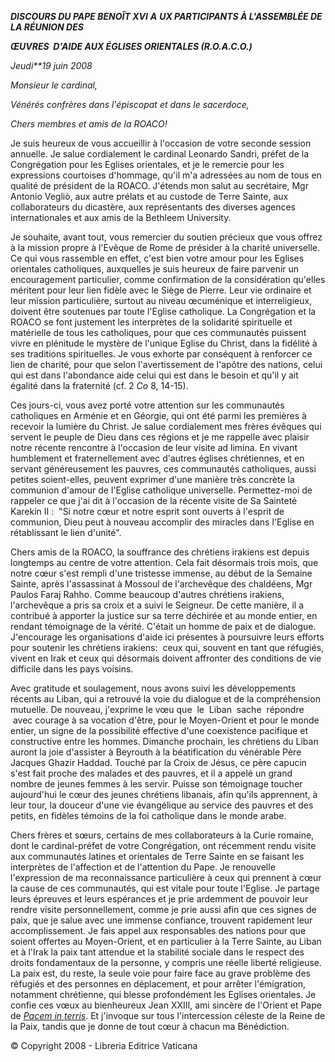 ***DISCOURS DU PAPE BENOÎT XVI*** ***A** **UX PARTICIPANTS À L'ASSEMBLÉE DE LA RÉUNION DES***

***ŒUVRES  D'AIDE AUX ÉGLISES ORIENTALES (R.O.A.C.O.)***

*Jeudi**19 juin 2008*

*Monsieur le cardinal,*

*Vénérés confrères dans l'épiscopat et dans le sacerdoce,*

*Chers membres et amis de la ROACO!*

Je suis heureux de vous accueillir à l'occasion de votre seconde session annuelle. Je salue cordialement le cardinal Leonardo Sandri, préfet de la Congrégation pour les Eglises orientales, et je le remercie pour les expressions courtoises d'hommage, qu'il m'a adressées au nom de tous en qualité de président de la ROACO. J'étends mon salut au secrétaire, Mgr Antonio Vegliò, aux autre prélats et au custode de Terre Sainte, aux collaborateurs du dicastère, aux représentants des diverses agences internationales et aux amis de la Bethleem University.

Je souhaite, avant tout, vous remercier du soutien précieux que vous offrez à la mission propre à l'Evêque de Rome de présider à la charité universelle. Ce qui vous rassemble en effet, c'est bien votre amour pour les Eglises orientales catholiques, auxquelles je suis heureux de faire parvenir un encouragement particulier, comme confirmation de la considération qu'elles méritent pour leur lien fidèle avec le Siège de Pierre. Leur vie ordinaire et leur mission particulière, surtout au niveau œcuménique et interreligieux, doivent être soutenues par toute l'Eglise catholique. La Congrégation et la ROACO se font justement les interprètes de la solidarité spirituelle et matérielle de tous les catholiques, pour que ces communautés puissent vivre en plénitude le mystère de l'unique Eglise du Christ, dans la fidélité à ses traditions spirituelles. Je vous exhorte par conséquent à renforcer ce lien de charité, pour que selon l'avertissement de l'apôtre des nations, celui qui est dans l'abondance aide celui qui est dans le besoin et qu'il y ait égalité dans la fraternité (cf. 2 *Co* 8, 14-15).

Ces jours-ci, vous avez porté votre attention sur les communautés catholiques en Arménie et en Géorgie, qui ont été parmi les premières à recevoir la lumière du Christ. Je salue cordialement mes frères évêques qui servent le peuple de Dieu dans ces régions et je me rappelle avec plaisir notre récente rencontre à l'occasion de leur visite ad limina. En vivant humblement et fraternellement avec d'autres églises chrétiennes, et en servant généreusement les pauvres, ces communautés catholiques, aussi petites soient-elles, peuvent exprimer d'une manière très concrète la communion d'amour de l'Eglise catholique universelle. Permettez-moi de rappeler ce que j'ai dit à l'occasion de la récente visite de Sa Sainteté Karekin II :  "Si notre cœur et notre esprit sont ouverts à l'esprit de communion, Dieu peut à nouveau accomplir des miracles dans l'Eglise en rétablissant le lien d'unité".

Chers amis de la ROACO, la souffrance des chrétiens irakiens est depuis longtemps au centre de votre attention. Cela fait désormais trois mois, que notre cœur s'est rempli d'une tristesse immense, au début de la Semaine Sainte, après l'assassinat à Mossoul de l'archevêque des chaldéens, Mgr Paulos Faraj Rahho. Comme beaucoup d'autres chrétiens irakiens, l'archevêque a pris sa croix et a suivi le Seigneur. De cette manière, il a contribué à apporter la justice sur sa terre déchirée et au monde entier, en rendant témoignage de la vérité. C'était un homme de paix et de dialogue. J'encourage les organisations d'aide ici présentes à poursuivre leurs efforts pour soutenir les chrétiens irakiens:  ceux qui, souvent en tant que réfugiés, vivent en Irak et ceux qui désormais doivent affronter des conditions de vie difficile dans les pays voisins.

Avec gratitude et soulagement, nous avons suivi les développements récents au Liban, qui a retrouvé la voie du dialogue et de la compréhension mutuelle. De nouveau, j'exprime le vœu que  le  Liban  sache  répondre  avec courage à sa vocation d'être, pour le Moyen-Orient et pour le monde entier, un signe de la possibilité effective d'une coexistence pacifique et constructive entre les hommes. Dimanche prochain, les chrétiens du Liban auront la joie d'assister à Beyrouth à la béatification du vénérable Père Jacques Ghazir Haddad. Touché par la Croix de Jésus, ce père capucin s'est fait proche des malades et des pauvres, et il a appelé un grand nombre de jeunes femmes à les servir. Puisse son témoignage toucher aujourd'hui le cœur des jeunes chrétiens libanais, afin qu'ils apprennent, à leur tour, la douceur d'une vie évangélique au service des pauvres et des petits, en fidèles témoins de la foi catholique dans le monde arabe.

Chers frères et sœurs, certains de mes collaborateurs à la Curie romaine, dont le cardinal-préfet de votre Congrégation, ont récemment rendu visite aux communautés latines et orientales de Terre Sainte en se faisant les interprètes de l'affection et de l'attention du Pape. Je renouvelle l'expression de ma reconnaissance particulière à ceux qui prennent à cœur la cause de ces communautés, qui est vitale pour toute l'Eglise. Je partage leurs épreuves et leurs espérances et je prie ardemment de pouvoir leur rendre visite personnellement, comme je prie aussi afin que ces signes de paix, que je salue avec une immense confiance, trouvent rapidement leur accomplissement. Je fais appel aux responsables des nations pour que soient offertes au Moyen-Orient, et en particulier à la Terre Sainte, au Liban et à l'Irak la paix tant attendue et la stabilité sociale dans le respect des droits fondamentaux de la personne, y compris une réelle liberté religieuse. La paix est, du reste, la seule voie pour faire face au grave problème des réfugiés et des personnes en déplacement, et pour arrêter l'émigration, notamment chrétienne, qui blesse profondément les Eglises orientales. Je confie ces vœux au bienheureux Jean XXIII, ami sincère de l'Orient et Pape de *[Pacem in terris](/content/john-xxiii/fr/encyclicals/documents/hf_j-xxiii_enc_11041963_pacem.html)*. Et j'invoque sur tous l'intercession céleste de la Reine de la Paix, tandis que je donne de tout cœur à chacun ma Bénédiction.

© Copyright 2008 - Libreria Editrice Vaticana